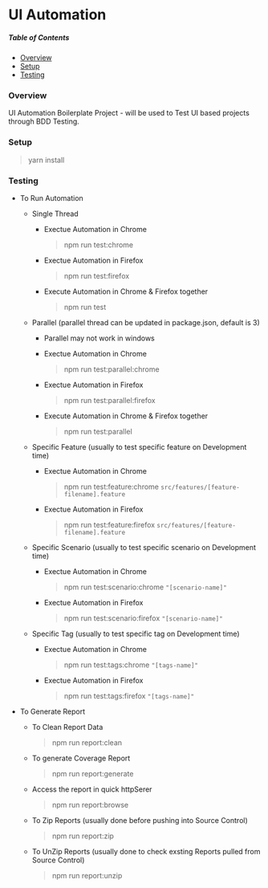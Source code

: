 # UI Automation

##### Table of Contents

<!-- toc -->

- [Overview](#overview)
- [Setup](#setup)
- [Testing](#testing)

<!-- tocstop -->

### Overview

UI Automation Boilerplate Project - will be used to Test UI based projects through BDD Testing.

### Setup

> yarn install

### Testing

- To Run Automation

  - Single Thread

    - Exectue Automation in Chrome
      > npm run test:chrome
    - Exectue Automation in Firefox
      > npm run test:firefox
    - Execute Automation in Chrome & Firefox together
      > npm run test

  - Parallel (parallel thread can be updated in package.json, default is 3)

    - Parallel may not work in windows

    - Exectue Automation in Chrome
      > npm run test:parallel:chrome
    - Exectue Automation in Firefox
      > npm run test:parallel:firefox
    - Execute Automation in Chrome & Firefox together
      > npm run test:parallel

  - Specific Feature (usually to test specific feature on Development time)

    - Exectue Automation in Chrome
      > npm run test:feature:chrome `src/features/[feature-filename].feature`
    - Exectue Automation in Firefox
      > npm run test:feature:firefox `src/features/[feature-filename].feature`

  - Specific Scenario (usually to test specific scenario on Development time)

    - Exectue Automation in Chrome
      > npm run test:scenario:chrome `"[scenario-name]"`
    - Exectue Automation in Firefox
      > npm run test:scenario:firefox `"[scenario-name]"`

  - Specific Tag (usually to test specific tag on Development time)

    - Exectue Automation in Chrome
      > npm run test:tags:chrome `"[tags-name]"`
    - Exectue Automation in Firefox
      > npm run test:tags:firefox `"[tags-name]"`

- To Generate Report
  - To Clean Report Data
    > npm run report:clean
  - To generate Coverage Report
    > npm run report:generate
  - Access the report in quick httpSerer
    > npm run report:browse
  - To Zip Reports (usually done before pushing into Source Control)
    > npm run report:zip
  - To UnZip Reports (usually done to check exsting Reports pulled from Source Control)
    > npm run report:unzip
